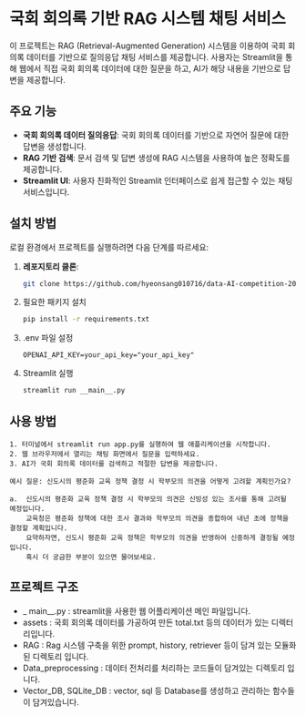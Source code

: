 # 국회 회의록 기반 RAG 시스템 채팅 서비스

이 프로젝트는 RAG (Retrieval-Augmented Generation) 시스템을 이용하여 국회 회의록 데이터를 기반으로 질의응답 채팅 서비스를 제공합니다. 사용자는 Streamlit을 통해 웹에서 직접 국회 회의록 데이터에 대한 질문을 하고, AI가 해당 내용을 기반으로 답변을 제공합니다.

## 주요 기능

- **국회 회의록 데이터 질의응답**: 국회 회의록 데이터를 기반으로 자연어 질문에 대한 답변을 생성합니다.
- **RAG 기반 검색**: 문서 검색 및 답변 생성에 RAG 시스템을 사용하여 높은 정확도를 제공합니다.
- **Streamlit UI**: 사용자 친화적인 Streamlit 인터페이스로 쉽게 접근할 수 있는 채팅 서비스입니다.

## 설치 방법

로컬 환경에서 프로젝트를 실행하려면 다음 단계를 따르세요:

1. **레포지토리 클론**:
   ```bash
   git clone https://github.com/hyeonsang010716/data-AI-competition-2024.git

2. 필요한 패키지 설치
    ```bash
    pip install -r requirements.txt

3. .env 파일 설정
    ```
    OPENAI_API_KEY=your_api_key="your_api_key"

4. Streamlit 실행
    ```bash
    streamlit run __main__.py

## 사용 방법
    1. 터미널에서 streamlit run app.py를 실행하여 웹 애플리케이션을 시작합니다.
    2. 웹 브라우저에서 열리는 채팅 화면에서 질문을 입력하세요.
    3. AI가 국회 회의록 데이터를 검색하고 적절한 답변을 제공합니다.

    예시 질문: 신도시의 평준화 교육 정책 결정 시 학부모의 의견을 어떻게 고려할 계획인가요?
    
    a.  신도시의 평준화 교육 정책 결정 시 학부모의 의견은 신빙성 있는 조사를 통해 고려될 예정입니다.
        교육청은 평준화 정책에 대한 조사 결과와 학부모의 의견을 종합하여 내년 초에 정책을 결정할 계획입니다.
        요약하자면, 신도시 평준화 교육 정책은 학부모의 의견을 반영하여 신중하게 결정될 예정입니다. 
        혹시 더 궁금한 부분이 있으면 물어보세요.

## 프로젝트 구조
-  _ main__.py : streamlit을 사용한 웹 어플리케이션 메인 파일입니다.
- assets : 국회 회의록 데이터를 가공하여 만든 total.txt 등의 데이터가 있는 디렉터리입니다.
- RAG : Rag 시스템 구축을 위한 prompt, history, retriever 등이 담겨 있는 모듈화된 디렉토리 입니다.
- Data_preprocessing : 데이터 전처리를 처리하는 코드들이 담겨있는 디렉토리 입니다.
- Vector_DB, SQLite_DB : vector, sql 등 Database를 생성하고 관리하는 함수들이 담겨있습니다.
